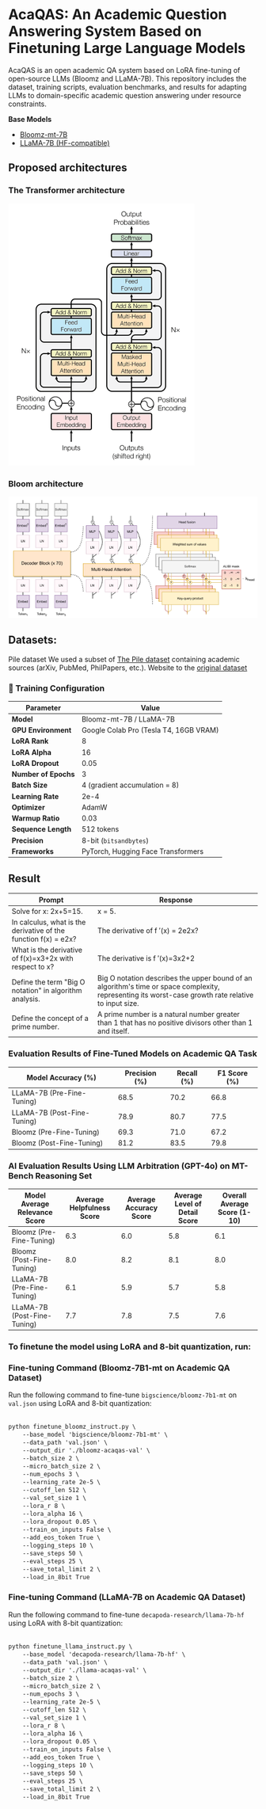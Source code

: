 # **AcaQAS: An Academic Question Answering System Based on Finetuning Large Language Models**
AcaQAS is an open academic QA system based on LoRA fine-tuning of open-source LLMs (Bloomz and LLaMA-7B). This repository includes the dataset, training scripts, evaluation benchmarks, and results for adapting LLMs to domain-specific academic question answering under resource constraints.

**Base Models**  
- [Bloomz-mt-7B](https://huggingface.co/bigscience/bloomz)
- [LLaMA-7B (HF-compatible)](https://huggingface.co/decapoda-research/llama-7b-hf)


## Proposed architectures

### The Transformer architecture
![Biểu đồ kết quả](architecture/transformer_architecture.png)

### Bloom architecture
![Biểu đồ kết quả](architecture/bloom_architecture.png)

## Datasets:
Pile dataset 
We used a subset of [The Pile dataset](https://pile.eleuther.ai/) containing academic sources (arXiv, PubMed, PhilPapers, etc.).
Website to the [original dataset](https://github.com/EleutherAI/the-pile)

### 🔧 Training Configuration
| Parameter                    | Value                          |
|-----------------------------|---------------------------------|
| **Model**                   | Bloomz-mt-7B / LLaMA-7B         |
| **GPU Environment**         | Google Colab Pro (Tesla T4, 16GB VRAM) |
| **LoRA Rank**               | 8                               |
| **LoRA Alpha**              | 16                              |
| **LoRA Dropout**            | 0.05                            |
| **Number of Epochs**        | 3                               |
| **Batch Size**              | 4 (gradient accumulation = 8)   |
| **Learning Rate**           | 2e-4                            |
| **Optimizer**               | AdamW                           |
| **Warmup Ratio**            | 0.03                            |
| **Sequence Length**         | 512 tokens                      |
| **Precision**               | 8-bit (`bitsandbytes`)          |
| **Frameworks**              | PyTorch, Hugging Face Transformers |
## Result

| Prompt |	Response |
| ------------- | -------------|
|Solve for x: 2x+5=15.	| x = 5. |
| In calculus, what is the derivative of the function f(x) = e2x? |	The derivative of f ′(x) = 2e2x? |
| What is the derivative of f(x)=x3+2x with respect to x?	| The derivative is f ′(x)=3x2+2
| Define the term "Big O notation" in algorithm analysis.	| Big O notation describes the upper bound of an algorithm's time or space complexity, representing its worst-case growth rate relative to input size.
| Define the concept of a prime number.	 | A prime number is a natural number greater than 1 that has no positive divisors other than 1 and itself.

### Evaluation Results of Fine-Tuned Models on Academic QA Task
| Model	Accuracy (%)	| Precision (%)	| Recall (%)	| F1 Score (%)
| ------------- | ------------- |------------- |------------- |
| LLaMA-7B (Pre-Fine-Tuning) |	68.5 |	70.2 |	66.8 |	68.4 |
| LLaMA-7B (Post-Fine-Tuning) |	78.9 |	80.7 |	77.5 |	79.1 |
| Bloomz (Pre-Fine-Tuning)	| 69.3	| 71.0 |	67.2 |	69.0 |
| Bloomz (Post-Fine-Tuning) |	81.2 |	83.5 |	79.8 |	81.6 |

### AI Evaluation Results Using LLM Arbitration (GPT-4o) on MT-Bench Reasoning Set
| Model	Average Relevance Score |	Average Helpfulness Score |	Average Accuracy Score |	Average Level of Detail Score |	Overall Average Score (1-10) |
| ------------- | ------------- |------------- |------------- |------------- |
| Bloomz (Pre-Fine-Tuning) |	6.3 |	6.0 |	5.8 |	6.1 |	6.05 |
| Bloomz (Post-Fine-Tuning) |	8.0	| 8.2 |	8.1 |	8.0 |	8.08 |
| LLaMA-7B (Pre-Fine-Tuning) |	6.1 |	5.9 |	5.7 |	5.8	| 5.88 |
| LLaMA-7B (Post-Fine-Tuning) |	7.7 |	7.8 |	7.5 |	7.6 |	7.65 |

### To finetune the model using LoRA and 8-bit quantization, run:
### Fine-tuning Command (Bloomz-7B1-mt on Academic QA Dataset)

Run the following command to fine-tune `bigscience/bloomz-7b1-mt` on `val.json` using LoRA and 8-bit quantization:
<pre><code>
python finetune_bloomz_instruct.py \
    --base_model 'bigscience/bloomz-7b1-mt' \
    --data_path 'val.json' \
    --output_dir './bloomz-acaqas-val' \
    --batch_size 2 \
    --micro_batch_size 2 \
    --num_epochs 3 \
    --learning_rate 2e-5 \
    --cutoff_len 512 \
    --val_set_size 1 \
    --lora_r 8 \
    --lora_alpha 16 \
    --lora_dropout 0.05 \
    --train_on_inputs False \
    --add_eos_token True \
    --logging_steps 10 \
    --save_steps 50 \
    --eval_steps 25 \
    --save_total_limit 2 \
    --load_in_8bit True
</code></pre>
### Fine-tuning Command (LLaMA-7B on Academic QA Dataset)
Run the following command to fine-tune `decapoda-research/llama-7b-hf` using LoRA with 8-bit quantization:
<pre><code>
python finetune_llama_instruct.py \
    --base_model 'decapoda-research/llama-7b-hf' \
    --data_path 'val.json' \
    --output_dir './llama-acaqas-val' \
    --batch_size 2 \
    --micro_batch_size 2 \
    --num_epochs 3 \
    --learning_rate 2e-5 \
    --cutoff_len 512 \
    --val_set_size 1 \
    --lora_r 8 \
    --lora_alpha 16 \
    --lora_dropout 0.05 \
    --train_on_inputs False \
    --add_eos_token True \
    --logging_steps 10 \
    --save_steps 50 \
    --eval_steps 25 \
    --save_total_limit 2 \
    --load_in_8bit True
</code></pre>
